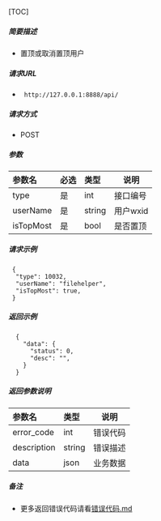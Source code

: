 

[TOC]
    
##### 简要描述

- 置顶或取消置顶用户

##### 请求URL
- ` http://127.0.0.1:8888/api/`
  
##### 请求方式
- POST 

##### 参数

| 参数名       | 必选 | 类型     | 说明     |   
|:----------|:---|:-------|--------|   
| type      | 是  | int    | 接口编号   |   
| userName  | 是  | string | 用户wxid |   
| isTopMost | 是  | bool   | 是否置顶   |   

##### 请求示例

```
 {
  "type": 10032,
  "userName": "filehelper",
  "isTopMost": true,
 } 
```

##### 返回示例 

``` 
  {
    "data": {
      "status": 0,
      "desc": "",
    }
  }
```

##### 返回参数说明 

| 参数名         | 类型     | 说明   |   
|:------------|:-------|------|   
| error_code  | int    | 错误代码 |   
| description | string | 错误描述 |   
| data        | json   | 业务数据 |   

##### 备注 

- 更多返回错误代码请看[错误代码.md](../错误代码.md)






